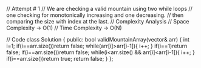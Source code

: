 // Attempt # 1
// We are checking a valid mountain using two while loops
// one checking for monotonically increasing and one decreasing.
// then comparing the size with index at the last.
// Complexity Analysis 
// Space Complexity -> O(1)
// Time Complexity -> O(N)

// Code
class Solution {
public:
    bool validMountainArray(vector<int>& arr) {
        int i=1;
        if(i==arr.size())return false;
        while(arr[i]>arr[i-1]){
            i++;
        }
        if(i==1)return false;
        if(i==arr.size())return false;
        while(i<arr.size() && arr[i]<arr[i-1]){
            i++;
        }
        if(i==arr.size())return true;
        return false;
    }
};
